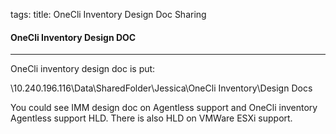 tags: 
title: OneCli Inventory Design Doc Sharing

#### OneCli Inventory Design DOC

---

OneCli inventory design doc is put:

\\10.240.196.116\Data\SharedFolder\Jessica\OneCli Inventory\Design Docs

You could see IMM design doc on Agentless support and OneCli inventory Agentless support HLD. There is also HLD on VMWare ESXi support. 